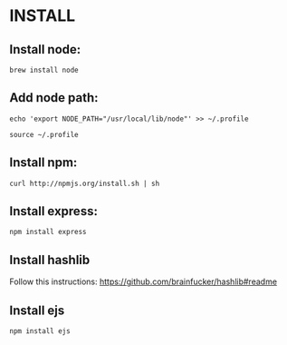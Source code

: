 # INSTALL

## Install node:

`brew install node`

## Add node path:

`echo 'export NODE_PATH="/usr/local/lib/node"' >> ~/.profile`

`source ~/.profile`

## Install npm:

`curl http://npmjs.org/install.sh | sh`

## Install express:

`npm install express`

## Install hashlib

Follow this instructions: https://github.com/brainfucker/hashlib#readme

## Install ejs

`npm install ejs`
